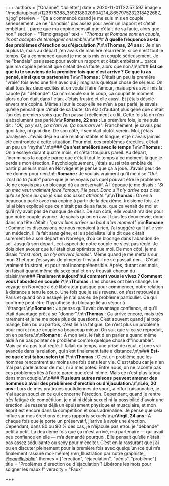 +++
authors = ["Orianne", "Juliette"]
date = 2020-11-01T22:57:59Z
image = "/media/uploads/123678388_3592188020904214_8657975232318422687_n.jpg"
preview = "Ça a commencé quand je me suis mis en couple sérieusement. Je ne \"bandais\" pas assez pour avoir un rapport et c’était embêtant… parce que ma copine pensait que c’était de sa faute, alors que non."
section = "Témoignages"
text = "_Thomas et Romane sont en couple, ils ont accepté de témoigner ensemble._\n\n### **À quelle fréquence as-tu des problèmes d'érection ou d'éjaculation ?**\n\n**Thomas, 24 ans :** Je n'en ai plus là, mais au départ j'en avais de manière récurrente, si ce n'est tout le temps. Ça a commencé quand je me suis mis en couple sérieusement. Je ne \"bandais\" pas assez pour avoir un rapport et c’était embêtant… parce que ma copine pensait que c’était de sa faute, alors que non.\n\n### **Est ce que tu te souviens de la première fois que c'est arrivé ? Ce que tu as pensé, ainsi que ta partenaire ?**\n\n**Thomas :** C’était un peu la première \"vraie\" fois avec une fille avec qui j’imaginais quelque chose de sérieux. On était tous les deux excités et on voulait faire l’amour, mais après avoir mis la capote j’ai \"débandé\". Ça m'a saoulé sur le coup, ça coupait le moment alors qu'on était dans l'élan. J’étais frustré et elle aussi. Et j’étais désolé envers ma copine. Même si sur le coup elle ne m’en a pas parlé, je savais qu’elle pensait que c’était de sa faute. On était d’autant plus gêné que c'était l’un des premiers soirs que l’on passait réellement au lit. Cette fois là on n’en a absolument pas parlé.\n\n**Romane, 22 ans :** La première fois, je me suis dit : _\"Ok, ça y est, ça m’arrive. Ça nous arrive\"_. Franchement, je savais pas quoi faire, ni quoi dire. De son côté, il semblait plutôt serein. Moi, j’étais paralysée. J’avais déjà eu une relation stable et longue, et je n’avais jamais été confrontée à cette situation. Pour moi, ces problèmes érectiles, c’était un peu un \"mythe\".\n\n### **Ça s'est amélioré avec le temps ?**\n\n**Thomas :** On a essayé durant quatre mois, et c'était toujours pareil. Au départ, j’incriminais la capote parce que c’était tout le temps à ce moment-là que je perdais mon érection. Psychologiquement, j'étais aussi très embêté de partir plusieurs mois en Norvège et je pense que ça a joué. J’avais peur de me donner pour rien.\n\n**Romane :** Je voulais vraiment qu’il me dise _\"Oui, c’est de ta faute\"_ parce que je ne voyais pas quel pouvait être le problème. Je ne croyais pas un blocage dû au préservatif. À l'époque je me disais : _\"Si un mec veut vraiment faire l'amour, il le peut. Donc s'il n'y arrive pas c'est qu'il se force ou que je suis pas assez attirante.\"_\n\n**Thomas :** On en a beaucoup parlé avec ma copine à partir de la deuxième, troisième fois. Je lui ai bien expliqué que ce n'était pas de sa faute, que ça venait de moi et qu’il n'y avait pas de manque de désir. De son côté, elle voulait m’aider pour que notre couple avance. Je savais qu’on en avait tous les deux envie, donc dans ma tête c’était : _\"ça va bien arriver au bout d'un moment\"_.\n\n**Romane :** Comme les discussions ne nous menaient à rien, j’ai suggéré qu’il aille voir un médecin. Il l’a fait sans gêne, et le spécialiste lui a dit que c’était surement lié à son départ en Norvège, d’où ce blocage dans l’abandon de soi. Jusqu’à son départ, cet aspect de notre couple ne s'est pas réglé. Je dois bien avouer que lui était plus optimiste que moi. De mon côté, je me disais _\"c’est mort, on n'y arrivera jamais\"._ Même quand je me mettais sur mon 31 et que j’essayais de pimenter l’instant il ne se passait rien… C’était vraiment frustrant, et pour moi incompréhensible. Après, durant ces mois, on faisait quand même du sexe oral et on y trouvait chacun du plaisir.\n\n### **Finalement aujourd'hui comment vous le vivez ? Comment vous l'abordez en couple ?**\n\n**Thomas :** Les choses ont bien changé. Le voyage en Norvège a été libérateur puisque pour commencer, notre relation à distance a tenu le coup. Une fois que je suis revenu, on s’est retrouvés à Paris et quand on a essayé, je n'ai pas eu de problème particulier. Ce qui confirme peut-être l'hypothèse du blocage lié au séjour à l'étranger.\n\n**Romane :** Je pense qu’il avait davantage confiance, et qu'il était davantage prêt à se \"donner\".\n\n**Thomas :** Ça arrive encore, mais très rarement et je ne me pose plus de questions. C’est souvent quand j'ai trop mangé, bien bu ou parfois, c'est lié à la fatigue. Ce n’est plus un problème pour moi et notre couple va beaucoup mieux. On sait que si ça se reproduit, on en parlera.\n\n**Romane :** À mon avis, le fait d'en parler a quand même aidé à ne pas pointer ce problème comme quelque chose d’\"incurable\". Mais ça n’a pas tout réglé. Il fallait du temps, une prise de recul, et une vrai avancée dans la relation, qui s’est finalement faite à distance.\n\n### **Est-ce que c'est tabou selon toi ?**\n\n**Thomas :** C'est un problème que les hommes rencontrent au moins une fois dans leur vie. C'est tabou car je n'en n'ai pas parlé autour de moi, ni à mes potes. Entre nous, on ne raconte pas ces problèmes liés à l’acte parce que c’est intime. Mais ce n'est plus tabou dans mon couple.\n\n### **Plusieurs autres raisons peuvent amener des hommes à avoir des problèmes d'érection ou d'éjaculation.**\n\n**Léo, 20 ans :** Lors de mes pratiques quotidiennes de sport, à effort raisonnable, je n'ai aucun souci en ce qui concerne l'érection. Cependant, quand je rentre très fatigué de compétition, je n'ai ni désir sexuel ni la possibilité d'avoir une érection. Je ressens déjà un épuisement physique et musculaire, et mon esprit est encore dans la compétition et sous adrénaline. Je pense que cela influe sur mes érections et mes rapports sexuels.\n\n**Virgil, 24 ans :** À chaque fois que je porte un préservatif, j’arrive à avoir une érection. Cependant, dans 80 ou 90 % des cas, je n’éjacule pas et/ou je \"débande\" petit à petit. La deuxième fois que ça m'est arrivé, ma partenaire — qui avait peu confiance en elle — m’a demandé pourquoi. Elle pensait qu’elle n’était pas assez séduisante ou sexy pour m’exciter. C’est en la rassurant que j’ai pu en discuter pleinement pour la première fois avec quelqu’un (ce qui m’a finalement rassuré moi-même).\n\n_Illustration par notre graphiste_ [_@camillejoblin_](https://www.instagram.com/camillejoblin/)"
themes = ["érection", "éjaculation", "pénis", "problème"]
title = "Problèmes d'érection ou d'éjaculation&nbsp;? Libérons les mots pour soigner les maux&nbsp;!"
veracity = "Faux"

+++
